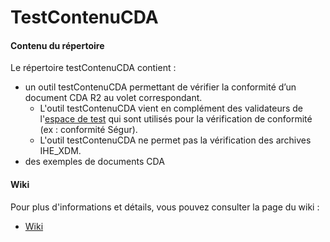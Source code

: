 # TestContenuCDA

#### Contenu du répertoire ####
Le répertoire testContenuCDA contient :
 - un outil testContenuCDA permettant de vérifier la conformité d’un document CDA R2 au volet correspondant.
   - L'outil testContenuCDA vient en complément des validateurs de l'[espace de test](https://interop.esante.gouv.fr/) qui sont utilisés pour la vérification de conformité (ex : conformité Ségur).
   - L'outil testContenuCDA ne permet pas la vérification des archives IHE_XDM.
 - des exemples de documents CDA 


#### Wiki ####
Pour plus d'informations et détails, vous pouvez consulter la page du wiki : 
-  [Wiki](https://github.com/ansforge/TestContenuCDA-3.0/wiki)

